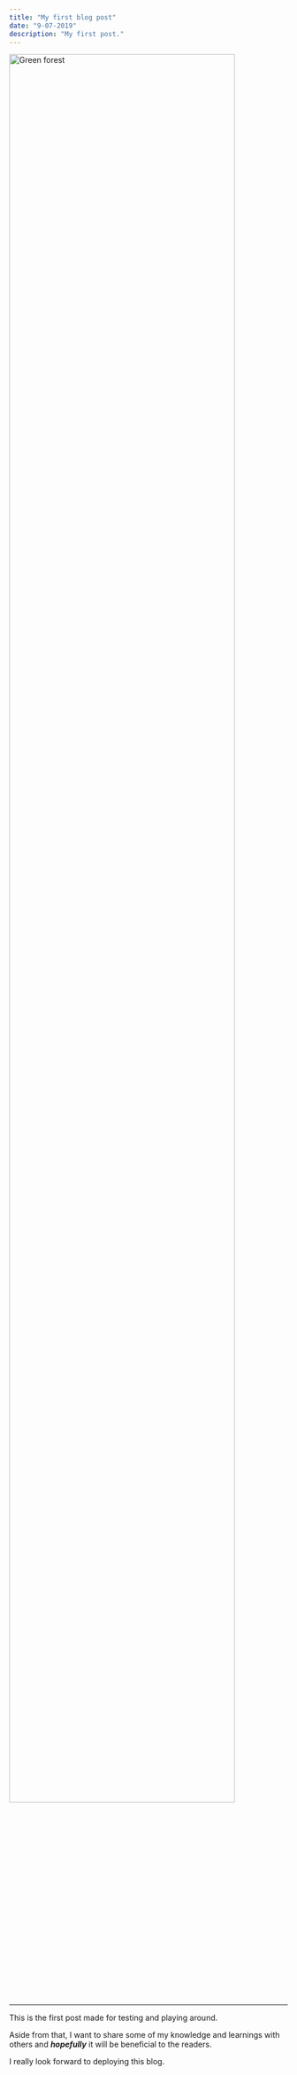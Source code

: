 ```yaml
---
title: "My first blog post"
date: "9-07-2019"
description: "My first post."
---
```


<img alt="Green forest" src="https://images.unsplash.com/photo-1441974231531-c6227db76b6e?ixlib=rb-1.2.1&ixid=eyJhcHBfaWQiOjEyMDd9&auto=format&fit=crop&w=1502&q=80" width="90%" />

---

This is the first post made for testing and playing around.

Aside from that, I want to share some of my knowledge and learnings
with others and **_hopefully_** it will be beneficial to the readers.

I really look forward to deploying this blog.






[forest]: https://images.unsplash.com/photo-1441974231531-c6227db76b6e?ixlib=rb-1.2.1&ixid=eyJhcHBfaWQiOjEyMDd9&auto=format&fit=crop&w=1502&q=80